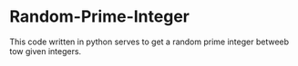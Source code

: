 # Random-Prime-Integer

This code written in python serves to get a random prime integer betweeb tow given integers.

